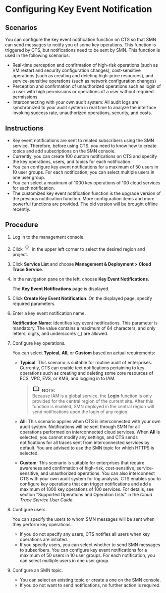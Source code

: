# Configuring Key Event Notification<a name="en-us_cts_01_0001"></a>

## **Scenarios**<a name="section227013810565"></a>

You can configure the key event notification function on CTS so that SMN can send messages to notify you of some key operations. This function is triggered by CTS, but notifications need to be sent by SMN. This function is used in the following scenarios: 

-   Real-time perception and confirmation of high-risk operations \(such as VM restart and security configuration changes\), cost-sensitive operations \(such as creating and deleting high-price resources\), and service-sensitive operations \(such as network configuration changes\)
-   Perception and confirmation of unauthorized operations such as login of a user with high permissions or operations of a user without required permissions
-   Interconnecting with your own audit system: All audit logs are synchronized to your audit system in real time to analyze the interface invoking success rate, unauthorized operations, security, and costs.

## Instructions<a name="section166121016175719"></a>

-   Key event notifications are sent to related subscribers using the SMN service. Therefore, before using CTS, you need to know how to create topics and add subscriptions on the SMN console.
-   Currently, you can create 100 custom notifications on CTS and specify the key operations, users, and topics for each notification.
-   You can configure key event notifications for a maximum of 50 users in 10 user groups. For each notification, you can select multiple users in one user group.
-   You can select a maximum of 1000 key operations of 100 cloud services for each notification.
-   The customized key event notification function is the upgrade version of the previous notification function. More configuration items and more powerful functions are provided. The old version will be brought offline recently.

## Procedure<a name="section50451709105654"></a>

1.  Log in to the management console.
2.  Click  ![](figures/icon-region-0.png)  in the upper left corner to select the desired region and project.
3.  Click  **Service List**  and choose  **Management & Deployment \> Cloud Trace Service**.
4.  In the navigation pane on the left, choose  **Key Event Notifications**.

    The  **Key Event Notifications**  page is displayed.

5.  Click  **Create Key Event Notification**. On the displayed page, specify required parameters.
6.  Enter a key event notification name.

    **Notification Name**: Identifies key event notifications. This parameter is mandatory. The value contains a maximum of 64 characters, and only letters, digits, and underscores \(\_\) are allowed.

7.  Configure key operations.

    You can select  **Typical**,  **All**, or  **Custom**  based on actual requirements:

    -   **Typical**: This scenario is suitable for routine audit of enterprises. Currently, CTS can enable text notifications pertaining to key operations such as creating and deleting some core resources of ECS, VPC, EVS, or KMS, and logging in to IAM.

        >![](public_sys-resources/icon-note.gif) **NOTE:**   
        >Because IAM is a global service, the  **Login**  function is only provided for the central region of the current site. After this function is enabled, SMN deployed in the central region will send notifications upon the login of any region.  

    -   **All**: This scenario applies when CTS is interconnected with your own audit system. Notifications will be sent through SMN for all operations performed on interconnected cloud services. When  **All**  is selected, you cannot modify any settings, and CTS sends notifications for all traces sent from interconnected services by default. You are advised to use the SMN topic for which HTTPS is selected.
    -   **Custom**: This scenario is suitable for enterprises that require awareness and confirmation of high-risk, cost-sensitive, service-sensitive, and unauthorized operations. You can also interconnect CTS with your own audit system for log analysis. CTS enables you to configure key operations that can trigger notifications and add a maximum of 1000 key operations of 100 services. For details, see section "Supported Operations and Operation Lists" in the  _Cloud Trace Service User Guide_.

8.  Configure users.

    You can specify the users to whom SMN messages will be sent when they perform key operations.

    -   If you do not specify any users, CTS notifies all users when key operations are initiated.
    -   If you specify users, you can select whether to send SMN messages to subscribers. You can configure key event notifications for a maximum of 50 users in 10 user groups. For each notification, you can select multiple users in one user group.

9.  Configure an SMN topic.
    -   You can select an existing topic or create a one on the SMN console.
    -   If you do not want to send notifications, no further action is required.


